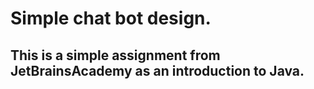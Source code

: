 # Simple chat bot design.

## This is a simple assignment from JetBrainsAcademy as an introduction to Java.

